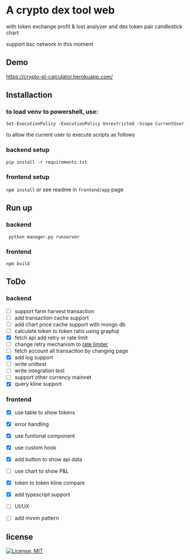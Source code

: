 # A crypto dex tool web
with token exchange profit & lost analyzer and dex token pair candlestick chart

support bsc network in this moment
## Demo

https://crypto-pl-calculator.herokuapp.com/

## Installaction

### to load venv to powershell, use:

```Set-ExecutionPolicy -ExecutionPolicy Unrestricted -Scope CurrentUser```

to allow the current user to execute scripts as follows


### backend setup

``` pip install -r requirements.txt ```

### frontend setup

``` npm install ``` or see readme in ```frontend/app``` page

## Run up

### backend
``` python manager.py runserver``` 

### frontend
```npm build```
## ToDo

### backend

- [ ] support farm harvest transaction
- [ ] add transaction cache support
- [ ] add chart price cache support with mongo db
- [ ] calculate token to token ratio using graphql
- [x] fetch api add retry or rate limit
- [ ] change retry mechanism to [rate limiter](`https://gist.github.com/DannyMor/99c680c129a29b0ec315fdcaee01b6ab#file-rate_limiter-py`)
- [ ] fetch account all transaction by changing page
- [x] add log support
- [ ] write unittest
- [ ] write integration test
- [ ] support other currency mainnet
- [x] query kline support

### frontend
- [x] use table to show tokens
- [x] error handling
- [x] use funtional component
- [x] use custom hook
- [x] add button to show api data
- [ ] use chart to show P&L
- [x] token to token kline compare
- [x] add typescript support
- [ ] UI/UX
- [ ] add mvvm pattern


## license
[![License: MIT](https://img.shields.io/badge/License-MIT-yellow.svg)](https://opensource.org/licenses/MIT)